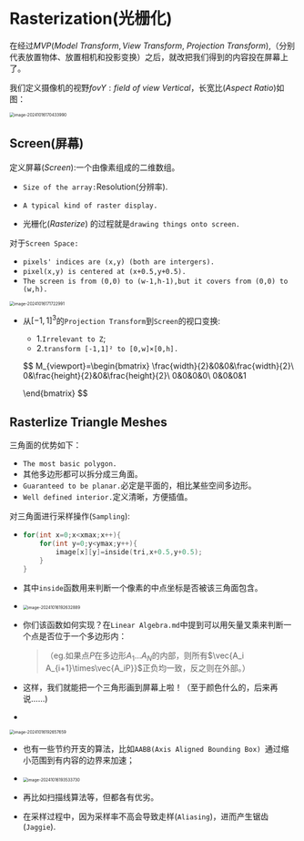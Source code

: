 # Rasterization(光栅化)

在经过$MVP(Model ~Transform,View~Transform,~Projection~Transform)$,（分别代表放置物体、放置相机和投影变换）之后，就改把我们得到的内容投在屏幕上了。

我们定义摄像机的视野$fovY:field~of~view~Vertical$，长宽比($Aspect~Ratio$)如图：

<img src="C:\Users\Terra233\Desktop\ComputerGraphicsLearn\Images\image-20241016170433990.png" alt="image-20241016170433990" style="zoom:50%;" />

## Screen(屏幕)

定义屏幕$(Screen)$:一个由像素组成的二维数组。

- `Size of the array:`Resolution(分辨率).
- `A typical kind of raster display.`

- 光栅化($Rasterize$) 的过程就是`drawing things onto screen.`

对于`Screen Space:`

- `pixels' indices are (x,y) (both are intergers).`
- `pixel(x,y) is centered at (x+0.5,y+0.5).`
- `The screen is from (0,0) to (w-1,h-1),but it covers from (0,0) to (w,h).`

<img src="C:\Users\Terra233\Desktop\ComputerGraphicsLearn\Images\image-20241016171722991.png" alt="image-20241016171722991" style="zoom:50%;" />

- 从$[-1,1]^3$的`Projection Transform`到`Screen`的视口变换:

  - 1.`Irrelevant to Z`;
  - 2.`transform [-1,1]² to [0,w]×[0,h].`

  $$
  M_{viewport}=\begin{bmatrix}
  \frac{width}{2}&0&0&\frac{width}{2}\\
  0&\frac{height}{2}&0&\frac{height}{2}\\
  0&0&0&0\\
  0&0&0&1
  
  \end{bmatrix}
  $$

  

  

## Rasterlize Triangle Meshes

三角面的优势如下：

- `The most basic polygon.`
- 其他多边形都可以拆分成三角面。
- `Guaranteed to be planar.`必定是平面的，相比某些空间多边形。
- `Well defined interior.`定义清晰，方便插值。

对三角面进行采样操作(`Sampling`):

- ```cpp
  for(int x=0;x<xmax;x++){
      for(int y=0;y<ymax;y++){
          image[x][y]=inside(tri,x+0.5,y+0.5);
      }
  }
  ```

- 其中`inside`函数用来判断一个像素的中点坐标是否被该三角面包含。

- <img src="C:\Users\Terra233\Desktop\ComputerGraphicsLearn\Images\image-20241016192632889.png" alt="image-20241016192632889" style="zoom:50%;" />

- 你们该函数如何实现？在`Linear Algebra.md`中提到可以用矢量叉乘来判断一个点是否位于一个多边形内：

  >（eg.如果点$P$在多边形$A_1...A_N$的内部，则所有$\vec{A_i A_{i+1}\times\vec{A_iP}}$正负均一致，反之则在外部。）

- 这样，我们就能把一个三角形画到屏幕上啦！（至于颜色什么的，后来再说......)

- 

  <img src="C:\Users\Terra233\Desktop\ComputerGraphicsLearn\Images\image-20241016192657659.png" alt="image-20241016192657659" style="zoom:50%;" />

- 也有一些节约开支的算法，比如`AABB(Axis Aligned Bounding Box) `通过缩小范围到有内容的边界来加速；

- <img src="C:\Users\Terra233\Desktop\ComputerGraphicsLearn\Images\image-20241016193533730.png" alt="image-20241016193533730" style="zoom:50%;" />

- 再比如扫描线算法等，但都各有优劣。

- 在采样过程中，因为采样率不高会导致走样(`Aliasing`)，进而产生锯齿(`Jaggie`).















